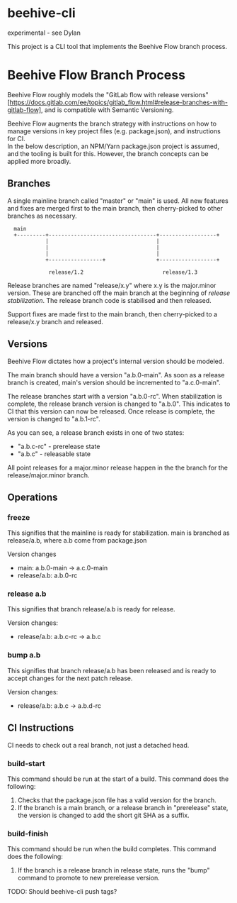 # beehive-cli
experimental - see Dylan

This project is a CLI tool that implements the Beehive Flow branch process.


Beehive Flow Branch Process
===========================

Beehive Flow roughly models the "GitLab flow with release versions" [https://docs.gitlab.com/ee/topics/gitlab_flow.html#release-branches-with-gitlab-flow],
and is compatible with Semantic Versioning.

Beehive Flow augments the branch strategy with instructions on how to manage versions in key project files (e.g. package.json), and instructions for CI.  
In the below description, an NPM/Yarn package.json project is assumed, and the tooling is built for this. However, the branch concepts can be applied more broadly. 

Branches
--------

A single mainline branch called "master" or "main" is used. All new features and fixes are merged first to the main branch, then cherry-picked to other branches as necessary.

```
  main
  +---------+----------------------------------+------------------+
            |                                  |
            |                                  |
            |                                  |
            +-----------------+                +------------------+

             release/1.2                         release/1.3

```

Release branches are named "release/x.y" where x.y is the major.minor version. These are branched off the main branch at the beginning of *release stabilization*.
The release branch code is stabilised and then released.

Support fixes are made first to the main branch, then cherry-picked to a release/x.y branch and released.

Versions
--------

Beehive Flow dictates how a project's internal version should be modeled. 

The main branch should have a version "a.b.0-main". As soon as a release branch is created, main's version should be incremented to "a.c.0-main".  

The release branches start with a version "a.b.0-rc". When stabilization is complete, the release branch version is changed to "a.b.0". 
This indicates to CI that this version can now be released. Once release is complete, the version is changed to "a.b.1-rc".

As you can see, a release branch exists in one of two states:
- "a.b.c-rc" - prerelease state
- "a.b.c" - releasable state

All point releases for a major.minor release happen in the the branch for the release/major.minor branch.

Operations
----------

### freeze

This signifies that the mainline is ready for stabilization.
main is branched as release/a.b, where a.b come from package.json

Version changes
- main: a.b.0-main -> a.c.0-main
- release/a.b: a.b.0-rc

### release a.b

This signifies that branch release/a.b is ready for release. 

Version changes:
- release/a.b: a.b.c-rc -> a.b.c

### bump a.b

This signifies that branch release/a.b has been released and is ready to accept changes for the next patch release.

Version changes:
- release/a.b: a.b.c -> a.b.d-rc

CI Instructions
---------------

CI needs to check out a real branch, not just a detached head.

### build-start

This command should be run at the start of a build. This command does the following:

 1. Checks that the package.json file has a valid version for the branch.
 2. If the branch is a main branch, or a release branch in "prerelease" state, the version is changed to add the short git SHA as a suffix. 


### build-finish

This command should be run when the build completes. This command does the following:

 1. If the branch is a release branch in release state, runs the "bump" command to promote to new prerelease version.

TODO: Should beehive-cli push tags?

